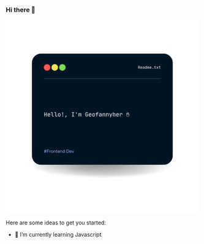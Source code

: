 ### Hi there 👋

<!--
**geofannyher/geofannyher** is a ✨ _special_ ✨ repository because its `README.md` (this file) appears on your GitHub profile.
-->
<img width="1000" src="https://github.com/geofannyher/geofannyher/blob/main/1.png">

Here are some ideas to get you started:

- 🌱 I’m currently learning Javascript
